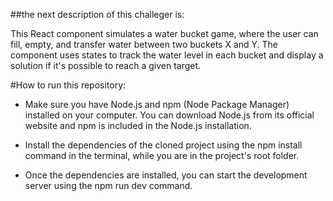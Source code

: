 ##the next description of this challeger is:

This React component simulates a water bucket game, where the user can fill, empty, and transfer water between two buckets X and Y. The component uses states to track the water level in each bucket and display a solution if it's possible to reach a given target.


#How to run this repository:

- Make sure you have Node.js and npm (Node Package Manager) installed on your computer. You can download Node.js from its official website and npm is included in the Node.js installation.

- Install the dependencies of the cloned project using the npm install command in the terminal, while you are in the project's root folder.

- Once the dependencies are installed, you can start the development server using the npm run dev command.